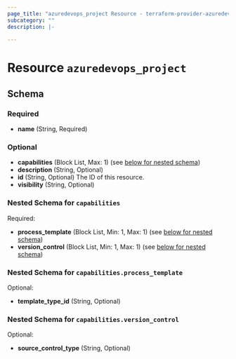 ```yaml
---
page_title: "azuredevops_project Resource - terraform-provider-azuredevops"
subcategory: ""
description: |-
  
---
```


# Resource `azuredevops_project`





## Schema

### Required

- **name** (String, Required)

### Optional

- **capabilities** (Block List, Max: 1) (see [below for nested schema](#nestedblock--capabilities))
- **description** (String, Optional)
- **id** (String, Optional) The ID of this resource.
- **visibility** (String, Optional)

<a id="nestedblock--capabilities"></a>
### Nested Schema for `capabilities`

Required:

- **process_template** (Block List, Min: 1, Max: 1) (see [below for nested schema](#nestedblock--capabilities--process_template))
- **version_control** (Block List, Min: 1, Max: 1) (see [below for nested schema](#nestedblock--capabilities--version_control))

<a id="nestedblock--capabilities--process_template"></a>
### Nested Schema for `capabilities.process_template`

Optional:

- **template_type_id** (String, Optional)


<a id="nestedblock--capabilities--version_control"></a>
### Nested Schema for `capabilities.version_control`

Optional:

- **source_control_type** (String, Optional)


